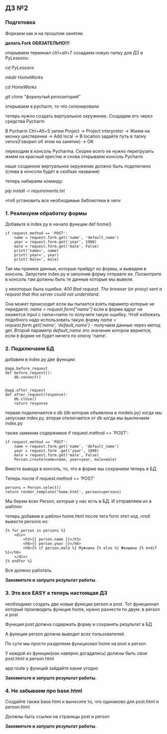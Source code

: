 ## ДЗ №2

### Подготовка
Форкаем как и на прошлом занятии.

**делать Fork ОБЯЗАТЕЛЬНО!!!**

открываем терминал _ctrl+alt+T_ созадаем новую папку для ДЗ в PyLessons:

_cd PyLessons_

_mkdir HomeWorks_

_cd HomeWorks_

_git clone "форкнутый репозиторий"_

открываем в pycharm, то что склонировали

теперь нужно создать виртуальное окружение. Создадим его через средства Pycharm

В Pycharm Ctrl+Alt+S затем Project -> Project interpreter -> Жмем на иконку шестеренки 
-> Add local -> В location задайте путь в папку venvs(Говорил об этом на занятии) 
-> OK

переходим в консоль Pycharma. Скорее всего ее нужно перегрузить
жмем на красный крестик и снова открываем консоль Pycharm

наше созданное виртуальное окружение должно быть подключено (слева в консоли будет в скобках название)

теперь набираем команду:

_pip install -r requirements.txt_

чтоб установить все необходимые библиотеки в venv


### 1. Реализуем обработку формы
Добавьте в index.py в начало функции def home()



    if request.method == 'POST':
        name = request.form.get('name', 'default_name')
        year = request.form.get('year', 1990)
        male = request.form.get('male', False)
        print('name=', name)
        print('year=', year)
        print('male=', male)

Так мы примем данные, которые прийдут из формы, и
выведем в консоль. 
Запустите index.py и заполнив форму отправте ее. 
Посмотрите в консоль там должны быть те данные которые мы вывели.

у некоторых была ошибка: 
_400 Bad request. The browser (or proxy) sent a request that this server could not understand._

Она может происходит если вы пытается взять параметр которые не передаете:
_name = request.form["name"]_ если в форме вдруг не окажется input c name=name то получите такую ошибку.
Чтоб избежать подобного надо использовать такую форму
_name = request.form.get('name', 'default_name')_ - получаем данные через метод get. Второй параметр
_default_name_  это значение которое вернется, если в форме не будет ничего по ключу 'name'.

### 2. Подключаем БД 

добавим в index.py две функции:


    @app.before_request
    def before_request():
        db.connect()


    @app.after_request
    def after_request(response):
        db.close()
        return response
        
первая подключается к db (db которая объявлена в models.py) когда мы запускам index.py.
вторая отключается от db когда мы выключаем index.py

также заменим содержимое if request.method == 'POST':
    
    if request.method == 'POST':
        name = request.form.get('name', 'default_name')
        year = request.form .get('year', 1990)
        male = request.form.get('male', False)
        Person.create(name=name, year=year, male=male)
        
Вместо вывода в консоль, то, что в форме мы сохранием теперь в БД.

Теперь после if request.method == 'POST'

    persons = Person.select()
    return render_template('home.html', persons=persons)
    

Мы берем всех Person, которые у нас есть в БД.
И отправляем их в шаблон


теперь добавим в шаблон home.html после тега form этот код ,чтоб вывести persons их:

    {% for person in persons %}
        <div>
            <h3>{{ person.name }}</h3>
            <h6>{{ person.year }}</h6>
            <h6>{% if person.male %} Мужчина {% else %} Женщина {% endif %}</h6>
        </div>
    {% endfor %}
    
    
Все должно работать

**Закомитьте и запуште результат работы.**


### 3. Это все EASY а теперь настоящая ДЗ

необходимо создать две новые функции person и post. Тот функционал который производить функция home, нужно разнести 
по двум: в person и post 

Функция post должна содержать форму и сохранять результат в БД

А функция person должна выводит всех пользователей.

По сути мы просто разделяем функционал home на post и person

У каждой из функции(как наверно догадались) должны быть свои post.html и person.html

app.route у функций зайдайте какие угодно


**Закомитьте и запуште результат работы.**

### 4. Не забываем про base.html

Создайте также base.html и вынесите то, что одинаково для post.html и person.html

Должны быть ссылки на страницы post и person


**Закомитьте и запуште результат работы.**
